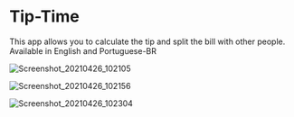 # Tip-Time

This app allows you to calculate the tip and split the bill with other people.
Available in English and Portuguese-BR

![Screenshot_20210426_102105](https://user-images.githubusercontent.com/15269393/116089907-b271fb00-a679-11eb-838b-e1eb2c638f85.png)

![Screenshot_20210426_102156](https://user-images.githubusercontent.com/15269393/116089911-b3a32800-a679-11eb-8ae3-13ac8597a555.png)

![Screenshot_20210426_102304](https://user-images.githubusercontent.com/15269393/116089914-b43bbe80-a679-11eb-98db-620d2344bb7d.png)
